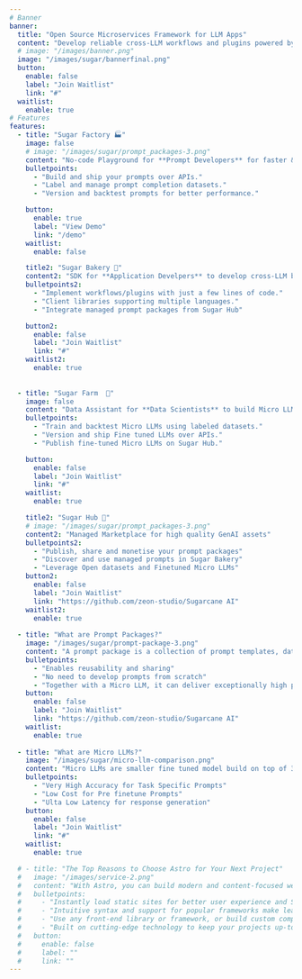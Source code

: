 ```yaml
---
# Banner
banner:
  title: "Open Source Microservices Framework for LLM Apps"
  content: "Develop reliable cross-LLM workflows and plugins powered by prompt packages and Micro LLMs"
  # image: "/images/banner.png"
  image: "/images/sugar/bannerfinal.png"
  button:
    enable: false
    label: "Join Waitlist"
    link: "#"
  waitlist:
    enable: true
# Features
features:
  - title: "Sugar Factory 🏭"
    image: false
    # image: "/images/sugar/prompt_packages-3.png"
    content: "No-code Playground for **Prompt Developers** for faster & efficient prompt engineering"
    bulletpoints:
      - "Build and ship your prompts over APIs."
      - "Label and manage prompt completion datasets."
      - "Version and backtest prompts for better performance."

    button:
      enable: true
      label: "View Demo"
      link: "/demo"
    waitlist:
      enable: false

    title2: "Sugar Bakery 🍞"
    content2: "SDK for **Application Develpers** to develop cross-LLM business logic applications"
    bulletpoints2:
      - "Implement workflows/plugins with just a few lines of code."
      - "Client libraries supporting multiple languages."
      - "Integrate managed prompt packages from Sugar Hub"

    button2:
      enable: false
      label: "Join Waitlist"
      link: "#"
    waitlist2:
      enable: true
  
  
  - title: "Sugar Farm  🚜"
    image: false
    content: "Data Assistant for **Data Scientists** to build Micro LLMs"
    bulletpoints:
      - "Train and backtest Micro LLMs using labeled datasets."
      - "Version and ship Fine tuned LLMs over APIs."
      - "Publish fine-tuned Micro LLMs on Sugar Hub."

    button:
      enable: false
      label: "Join Waitlist"
      link: "#"
    waitlist:
      enable: true

    title2: "Sugar Hub 🛒"
    # image: "/images/sugar/prompt_packages-3.png"
    content2: "Managed Marketplace for high quality GenAI assets" 
    bulletpoints2:
      - "Publish, share and monetise your prompt packages"
      - "Discover and use managed prompts in Sugar Bakery"
      - "Leverage Open datasets and Finetuned Micro LLMs"
    button2:
      enable: false
      label: "Join Waitlist"
      link: "https://github.com/zeon-studio/Sugarcane AI"
    waitlist2:
      enable: true
  
  - title: "What are Prompt Packages?"
    image: "/images/sugar/prompt-package-3.png"
    content: "A prompt package is a collection of prompt templates, dataset, and LLM configuration that can be distributed as a unit of reusable prompt or functionality in the LLM ecosystem. A prompt template is tied to a specific LLM config for high accuracy"
    bulletpoints:
      - "Enables reusability and sharing"
      - "No need to develop prompts from scratch"
      - "Together with a Micro LLM, it can deliver exceptionally high performance."
    button:
      enable: false
      label: "Join Waitlist"
      link: "https://github.com/zeon-studio/Sugarcane AI"
    waitlist:
      enable: true
  
  - title: "What are Micro LLMs?"
    image: "/images/sugar/micro-llm-comparison.png"
    content: "Micro LLMs are smaller fine tuned model build on top of 3b/7b parameters and trained for task specific prompts, which can be used to automate workflows/plugins to ensure their reliability and accuracy"
    bulletpoints:
      - "Very High Accuracy for Task Specific Prompts"
      - "Low Cost for Pre finetune Prompts"
      - "Ulta Low Latency for response generation"
    button:
      enable: false
      label: "Join Waitlist"
      link: "#"
    waitlist:
      enable: true

  # - title: "The Top Reasons to Choose Astro for Your Next Project"
  #   image: "/images/service-2.png"
  #   content: "With Astro, you can build modern and content-focused websites without sacrificing performance or ease of use."
  #   bulletpoints:
  #     - "Instantly load static sites for better user experience and SEO."
  #     - "Intuitive syntax and support for popular frameworks make learning and using Astro a breeze."
  #     - "Use any front-end library or framework, or build custom components, for any project size."
  #     - "Built on cutting-edge technology to keep your projects up-to-date with the latest web standards."
  #   button:
  #     enable: false
  #     label: ""
  #     link: ""
---
```

